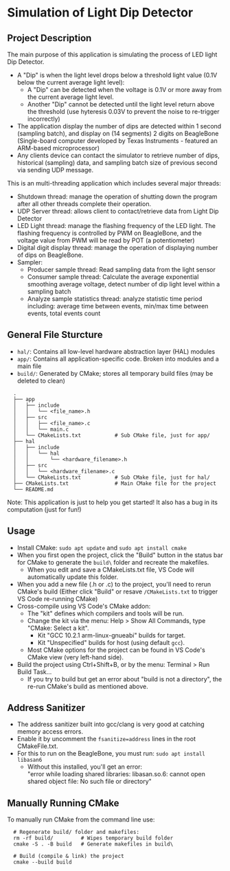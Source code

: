 # Simulation of Light Dip Detector

## Project Description

The main purpose of this application is simulating the process of LED light Dip Detector.
- A "Dip" is when the light level drops below a threshold light value (0.1V below the current average light level):
  - A "Dip" can be detected when the voltage is 0.1V or more away from the current average light level.
  - Another "Dip" cannot be detected until the light level return above the threshold (use hyteresis 0.03V to prevent the noise to re-trigger incorrectly)
- The application display the number of dips are detected within 1 second (sampling batch), and display on (14 segments) 2 digits on BeagleBone (Single-board computer developed by Texas Instruments - featured an ARM-based microprocessor)
- Any clients device can contact the simulator to retrieve number of dips, historical (sampling) data, and sampling batch size of previous second via sending UDP message.  

This is an multi-threading application which includes several major threads:
- Shutdown thread: manage the operation of shutting down the program after all other threads complete their operation.
- UDP Server thread: allows client to contact/retrieve data from Light Dip Detector
- LED Light thread: manage the flashing frequency of the LED light. The flashing frequency is controlled by PWM on BeagleBone, and the voltage value from PWM will be read by POT (a potentiometer)
- Digital digit display thread: manage the operation of displaying number of dips on BeagleBone.
- Sampler:
  - Producer sample thread: Read sampling data from the light sensor
  - Consumer sample thread: Calculate the average exponential smoothing average voltage, detect number of dip light level within a sampling batch
  - Analyze sample statistics thread: analyze statistic time period including: average time between events, min/max time between events, total events count


## General File Sturcture

- `hal/`: Contains all low-level hardware abstraction layer (HAL) modules
- `app/`: Contains all application-specific code. Broken into modules and a main file
- `build/`: Generated by CMake; stores all temporary build files (may be deleted to clean)

```
  .
  ├── app
  │   ├── include
  │   │   └── <file_name>.h
  │   ├── src
  │   │   ├── <file_name>.c
  │   │   └── main.c
  │   └── CMakeLists.txt           # Sub CMake file, just for app/
  ├── hal
  │   ├── include
  │   │   └── hal
  │   │       └── <hardware_filename>.h
  │   ├── src
  │   │   └── <hardware_filename>.c
  │   └── CMakeLists.txt           # Sub CMake file, just for hal/
  ├── CMakeLists.txt               # Main CMake file for the project
  └── README.md
```  

Note: This application is just to help you get started! It also has a bug in its computation (just for fun!)

## Usage

- Install CMake: `sudo apt update` and `sudo apt install cmake`
- When you first open the project, click the "Build" button in the status bar for CMake to generate the `build\` folder and recreate the makefiles.
  - When you edit and save a CMakeLists.txt file, VS Code will automatically update this folder.
- When you add a new file (.h or .c) to the project, you'll need to rerun CMake's build
  (Either click "Build" or resave `/CMakeLists.txt` to trigger VS Code re-running CMake)
- Cross-compile using VS Code's CMake addon:
  - The "kit" defines which compilers and tools will be run.
  - Change the kit via the menu: Help > Show All Commands, type "CMake: Select a kit".
    - Kit "GCC 10.2.1 arm-linux-gnueabi" builds for target.
    - Kit "Unspecified" builds for host (using default `gcc`).
  - Most CMake options for the project can be found in VS Code's CMake view (very left-hand side).
- Build the project using Ctrl+Shift+B, or by the menu: Terminal > Run Build Task...
  - If you try to build but get an error about "build is not a directory", the re-run CMake's build as mentioned above.

## Address Sanitizer

- The address sanitizer built into gcc/clang is very good at catching memory access errors.
- Enable it by uncomment the `fsanitize=address` lines in the root CMakeFile.txt.
- For this to run on the BeagleBone, you must run:
  `sudo apt install libasan6`
  - Without this installed, you'll get an error:   
    "error while loading shared libraries: libasan.so.6: cannot open shared object file: No such file or directory"

## Manually Running CMake

To manually run CMake from the command line use:

```shell
  # Regenerate build/ folder and makefiles:
  rm -rf build/         # Wipes temporary build folder
  cmake -S . -B build   # Generate makefiles in build\

  # Build (compile & link) the project
  cmake --build build
```

